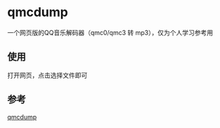 # qmcdump

一个网页版的QQ音乐解码器（qmc0/qmc3 转 mp3），仅为个人学习参考用

## 使用

打开网页，点击选择文件即可

## 参考

[qmcdump](https://github.com/MegrezZhu/qmcdump)